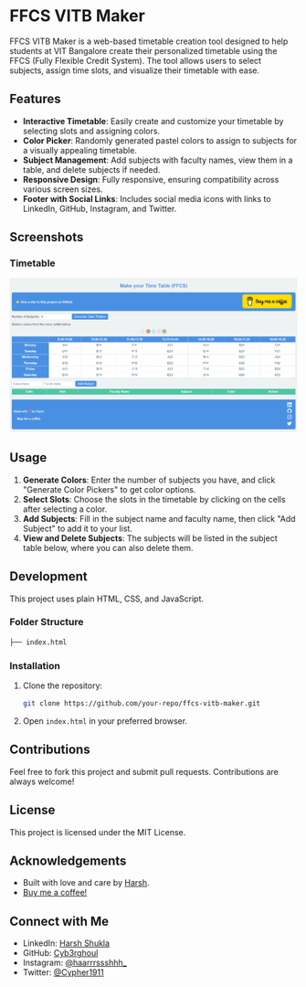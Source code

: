 # FFCS VITB Maker

FFCS VITB Maker is a web-based timetable creation tool designed to help students at VIT Bangalore create their personalized timetable using the FFCS (Fully Flexible Credit System). The tool allows users to select subjects, assign time slots, and visualize their timetable with ease.

## Features

- **Interactive Timetable**: Easily create and customize your timetable by selecting slots and assigning colors.
- **Color Picker**: Randomly generated pastel colors to assign to subjects for a visually appealing timetable.
- **Subject Management**: Add subjects with faculty names, view them in a table, and delete subjects if needed.
- **Responsive Design**: Fully responsive, ensuring compatibility across various screen sizes.
- **Footer with Social Links**: Includes social media icons with links to LinkedIn, GitHub, Instagram, and Twitter.

## Screenshots

### Timetable
![Timetable Screenshot](https://github.com/Cyb3rGhoul/FFCS-VITB-Maker/blob/main/image.png?raw=true)

## Usage

1. **Generate Colors**: Enter the number of subjects you have, and click "Generate Color Pickers" to get color options.
2. **Select Slots**: Choose the slots in the timetable by clicking on the cells after selecting a color.
3. **Add Subjects**: Fill in the subject name and faculty name, then click "Add Subject" to add it to your list.
4. **View and Delete Subjects**: The subjects will be listed in the subject table below, where you can also delete them.

## Development

This project uses plain HTML, CSS, and JavaScript.

### Folder Structure

```bash
├── index.html
```

### Installation

1. Clone the repository:
   ```bash
   git clone https://github.com/your-repo/ffcs-vitb-maker.git
   ```
2. Open `index.html` in your preferred browser.

## Contributions

Feel free to fork this project and submit pull requests. Contributions are always welcome!

## License

This project is licensed under the MIT License.

## Acknowledgements

- Built with love and care by [Harsh](https://www.linkedin.com/in/harsh-shukla-1inkdein/).
- [Buy me a coffee!](https://buymeacoffee.com/harshshukla.dev)

## Connect with Me

- LinkedIn: [Harsh Shukla](https://www.linkedin.com/in/harsh-shukla-1inkdein/)
- GitHub: [Cyb3rghoul](https://github.com/Cyb3rghoul)
- Instagram: [@haarrrssshhh_](https://www.instagram.com/haarrrssshhh_)
- Twitter: [@Cypher1911](https://twitter.com/Cypher1911)
